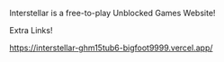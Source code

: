 
Interstellar is a free-to-play Unblocked Games Website!

Extra Links!


https://interstellar-ghm15tub6-bigfoot9999.vercel.app/
